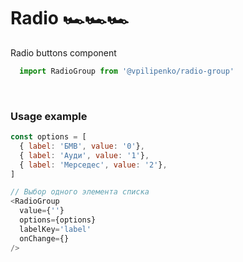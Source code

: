 # Radio 🏎🏎🏎

Radio buttons component

```js
  import RadioGroup from '@vpilipenko/radio-group'
```
<!-- STORY -->
<br/>

### Usage example
```js
const options = [
  { label: 'БМВ', value: '0'},
  { label: 'Ауди', value: '1'},
  { label: 'Мерседес', value: '2'},
]

// Выбор одного элемента списка
<RadioGroup
  value={''}
  options={options}
  labelKey='label'
  onChange={}
/>
```
<br/>
<!-- PROPS -->